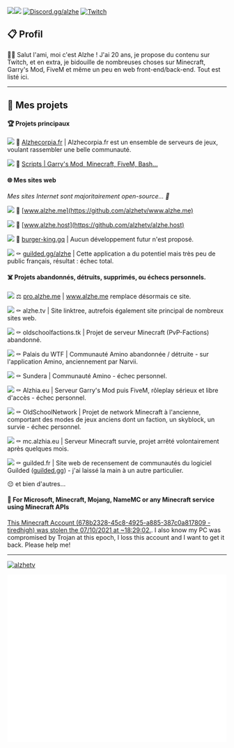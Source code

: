 <a href="https://discord.com/users/258203400053719040"><img align="left" src="https://lanyard-profile-readme.vercel.app/api/1071416250837774336"/></a>
<a href="#">![](https://komarev.com/ghpvc/?username=alzhetv&label=VUES+DU+PROFIL&color=grey)</a> <a href="https://discord.gg/alzhe">![Discord.gg/alzhe](https://img.shields.io/discord/1082401892677722282?label=DISCORD.GG/ALZHE&color=7289DA)</a> <a href="https://twitch.tv/alzhetv">![Twitch](https://img.shields.io/twitch/status/alzhetv?label=TWITCH.TV/ALZHETV&color=6441a5)</a>

## 📋 Profil
👋🏼 Salut l'ami, moi c'est Alzhe ! J'ai 20 ans, je propose du contenu sur Twitch, et en extra, je bidouille de nombreuses choses sur Minecraft, Garry's Mod, FiveM et même un peu en web front-end/back-end. Tout est listé ici.

---

## 📰 Mes projets

#### 🏆 Projets principaux
<a href="#">![][s-wip]</a> 🌱 [Alzhecorpia.fr](https://alzhecorpia.fr/) | Alzhecorpia.fr est un ensemble de serveurs de jeux, voulant rassembler une belle communauté.

<a href="#">![][s-wip]</a> 🧰 [Scripts | Garry's Mod, Minecraft, FiveM, Bash...](https://github.com/alzhetv/alzhetv/tree/main/scripts)

#### 🌐 Mes sites web
*Mes sites Internet sont majoritairement open-source... 👀*

<a href="#">![][s-working]</a> 🧪 [www.alzhe.me](https://github.com/alzhetv/www.alzhe.me)

<a href="#">![][s-wip]</a> 🧪 [www.alzhe.host](https://github.com/alzhetv/alzhe.host)

<a href="#">![][s-released]</a> 🤖 [burger-king.gq](https://github.com/alzhetv/burger-king.gq) | Aucun développement futur n'est proposé.

<a href="#">![][s-wait]</a> ⚰️ [guilded.gg/alzhe](https://www.guilded.gg/i/kdD06zvk) | Cette application a du potentiel mais très peu de public français, résultat : échec total.

#### ☠️ Projets abandonnés, détruits, supprimés, ou échecs personnels.
<a href="#">![][s-discontinued]</a> ⚖️ [pro.alzhe.me](https://github.com/alzhetv/pro.alzhe.me) | www.alzhe.me remplace désormais ce site.

<a href="#">![][s-discontinued]</a> ⚰️ alzhe.tv | Site linktree, autrefois également site principal de nombreux sites web.

<a href="#">![][s-discontinued]</a> ⚰️ oldschoolfactions.tk | Projet de serveur Minecraft (PvP-Factions) abandonné.

<a href="#">![][s-discontinued]</a> ⚰️ Palais du WTF | Communauté Amino abandonnée / détruite - sur l'application Amino, anciennement par Narvii.

<a href="#">![][s-discontinued]</a> ⚰️ Sundera | Communauté Amino - échec personnel.

<a href="#">![][s-discontinued]</a> ⚰️ Alzhia.eu | Serveur Garry's Mod puis FiveM, rôleplay sérieux et libre d'accès - échec personnel.

<a href="#">![][s-discontinued]</a> ⚰️ OldSchoolNetwork | Projet de network Minecraft à l'ancienne, comportant des modes de jeux anciens dont un faction, un skyblock, un survie - échec personnel.

<a href="#">![][s-discontinued]</a> ⚰️ mc.alzhia.eu | Serveur Minecraft survie, projet arrêté volontairement après quelques mois.

<a href="#">![][s-discontinued]</a> ⚰️ guilded.fr | Site web de recensement de communautés du logiciel Guilded ([guilded.gg](https://guilded.gg/)) - j'ai laissé la main à un autre particulier.

😔 et bien d'autres...

#### 🚨 For Microsoft, Minecraft, Mojang, NameMC or any Minecraft service using Minecraft APIs
[This Minecraft Account (678b2328-45c8-4925-a885-387c0a817809 - tiredhigh) was stolen the 07/10/2021 at	~18:29:02.](https://fr.namemc.com/profile/Nournicat.3).
I also know my PC was compromised by Trojan at this epoch, I loss this account and I want to get it back. Please help me!

---

[s-released]: https://shields.io/badge/STATUS-RELEASED-brightgreen
[s-working]: https://shields.io/badge/STATUS-WORKING-green
[s-wip]: https://img.shields.io/badge/STATUS-WORK_IN_PROGRESS-yellow
[s-wait]: https://img.shields.io/badge/STATUS-WAITING-yellow
[s-discontinued]: https://img.shields.io/badge/STATUS-DISCONTINUED-red

<a href="#"><img src="https://github-profile-trophy.vercel.app/?username=alzhetv&no-frame=true&&no-bg=true" alt="alzhetv"/></a>

<a href="#">![](/github-metrics.svg)</a>
